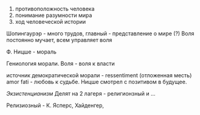 1. противоположность человека 
2. понимание разумности мира
3. ход человеческой истории

Шопингаурэр - много трудов, главный - представление о мире (?)
Воля постоянно мучает, всем управляет воля

Ф. Ницше - мораль

Гениология морали. 
Воля - воля к власти

источник демократической морали - ressentiment (отложенная месть)
amor fati - любовь к судьбе.
Ницше смотрел с позитивом в будущее.

*Экзистенцианизм*
Делят на 2 лагеря - религионзный и ...

Релизиозный - К. Ясперс, Хайденгер,
